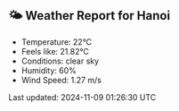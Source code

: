 <!-- WEATHER-START -->
## 🌤 Weather Report for Hanoi

- Temperature: 22°C
- Feels like: 21.82°C
- Conditions: clear sky
- Humidity: 60%
- Wind Speed: 1.27 m/s

Last updated: 2024-11-09 01:26:30 UTC
<!-- WEATHER-END -->
